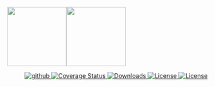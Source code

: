 <img align="" height="137px" src="https://github-readme-stats.vercel.app/api?username=bdjdndn&hide_title=true&hide_border=true&show_icons=true&include_all_commits=true&line_height=21&bg_color=0,EC6C6C,FFD479,FFFC79,73FA79&theme=graywhite&locale=cn" /><img align="" height="137px" src="https://github-readme-stats.vercel.app/api/top-langs/?username=bdjdndn&hide_title=true&hide_border=true&layout=compact&bg_color=0,73FA79,73FDFF,D783FF&theme=graywhite&locale=cn" />

<p align="center">
    <a href="https://github.com/bdjdndn">
        <img src="https://img.shields.io/badge/github-snowdreams1006-brightgreen.svg" alt="github">
    </a>
    <a href="https://codecov.io/github/vuejs/vue?branch=dev">
        <img src="https://img.shields.io/codecov/c/github/vuejs/vue/dev.svg" alt="Coverage Status">
    </a>
    <a href="https://www.npmjs.com/package/vue">
        <img src="https://img.shields.io/npm/dm/vue.svg" alt="Downloads">
    </a>
    <a href="https://www.npmjs.com/package/vue">
        <img src="https://img.shields.io/npm/l/vue.svg" alt="License">
    </a>
    <a href="https://chat.vuejs.org/">
        <img src="https://img.shields.io/badge/chat-on%20discord-7289da.svg" alt="License">
    </a>
</p>
